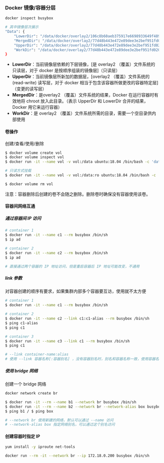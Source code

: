 ### Docker 镜像/容器分层

```bash
docker inspect busybox

# 其中镜像层次展示
"Data": {
    "LowerDir": "/data/docker/overlay2/106c8b60aeb375917e6698933649f489e967f4fcc8633723fbae831a8d4e2baa/diff",
    "MergedDir": "/data/docker/overlay2/77d48b443e472e89dee3e2bef951fd020937a74aaa6e4f309101b76c0fa22d3e/merged",
    "UpperDir": "/data/docker/overlay2/77d48b443e472e89dee3e2bef951fd020937a74aaa6e4f309101b76c0fa22d3e/diff",
    "WorkDir": "/data/docker/overlay2/77d48b443e472e89dee3e2bef951fd020937a74aaa6e4f309101b76c0fa22d3e/work"
}
```

- **LowerDir**：当前镜像层依赖的下层镜像，[是 overlay2 （覆盖）文件系统的只读层，对于 docker 是按顺序组装的镜像层]（只读层）
- **UpperDir**：当前镜像层所新加的数据层，[overlay2 （覆盖）文件系统的 (read-write) 读写层，对于 docker 相当于包含该容器所做更改的容器特定层]（变更的读写层）
- **MergedDir**：是overlay2 （覆盖）文件系统的结果，Docker 在运行容器时有效地将 chroot 放入此目录。（表示 UpperDir 和 LowerDir 合并的结果，Docker 用它来运行容器）
- **WorkDir**：是 overlay2 （覆盖）文件系统所需的目录，需要一个空目录供内部使用

#### 卷操作

创建/查看/使用/删除

```bash
$ docker volume create vol
$ docker volume inspect vol
$ docker run -it --name vol -v vol:/data ubuntu:18.04 /bin/bash -c 'date "+%Y%m%d %H:%M:%S" >> /data/date.txt'

# 只读方式挂载
$ docker run -it --name vol -v vol:/data:ro ubuntu:18.04 /bin/bash -c 'cat /data/date.txt'

$ docker volume rm vol
```

注意：容器删除后创建的卷不会随之删除。删除卷时确保没有容器使用该卷。

#### 容器间网络互通

##### 通过容器间 IP 访问

```bash
# container 1
$ docker run -it --name c1 --rm busybox /bin/sh
$ ip ad

# container 2
$ docker run -it --name c2 --rm busybox /bin/sh
$ ip ad

# 直接通过两个容器的 IP 地址访问，但是重启容器后 IP 地址可能改变，不通用
```

##### link 参数

对容器创建的顺序有要求，如果集群内部多个容器要互访，使用就不太方便

```bash
# container 1
$ docker run -it --name c1 --rm busybox /bin/sh

# container 2
$ docker run -it --name c2 --link c1:c1-alias --rm busybox /bin/sh
$ ping c1-alias
$ ping c1

# container 3
$ docker run -it --name c3 --link c1 --rm busybox /bin/sh
$ ping c1

# --link container-name:alias
# 使用 --link 容器名称[:容器别名] ，没有容器别名时，别名和容器名称一致，使用容器名称和别名都可以
```

##### 使用 bridge 网络

创建一个 bridge 网络

```bash
docker network create br

$ docker run -it --rm --name b1 --network br busybox /bin/sh
$ docker run -it --rm --name b2 --network br --network-alias box busybox /bin/sh
$ ping b1 / $ ping box

# --network br 使用新建的网络，默认可以通过 --name 访问
# --network-alias box 指定网络别名，可以通过这个别名访问
```

#### 创建容器时指定 IP

```bash
yum install -y iproute net-tools

docker run --rm -it --network br --ip 172.18.0.200 busybox /bin/sh
```

